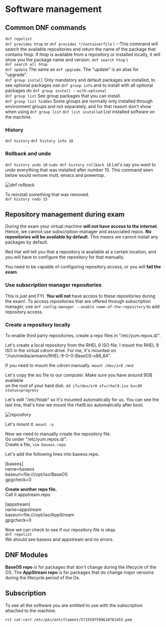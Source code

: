 # Software management

## Common DNF commands

``dnf repolist`` \
``dnf provides htop`` or ``dnf provides */Containerfile`` \ --This command will search the available repositories and return the name of the package that contains htop. If htop is available from a repository or installed locally, it will show you the package name and version.
``dnf search htop`` \  
``dnf search all htop`` \
``dnf update`` The same as ``dnf upgrade``. The "update" is an alias for "upgrade". \
``dnf group install`` Only mandatory and default packages are installed, to see optional packages use ``dnf group info`` and to install with all optional packages do ``dnf group install --with-optional`` \
``dnf group list`` See group packages that you can install. \
``dnf group list hidden`` Some groups are normally only installed through environment groups and not separately, and for that reason don't show when using ``dnf group list``
``dnf list installed`` List installed software on the machine.

### History
``dnf history``
``dnf history info 10`` 

### Rollback and undo
``dnf history undo 10``
``sudo dnf history rollback 10`` Let's say you want to undo everything that was installed after number 10. This command seen below would remove mutt, emacs and powertop.

![dnf rollback](pictures/rollback.png)

To reinstall something that was removed. \
``dnf history redo 15``

## Repository management during exam

During the exam your virtual machine **will not have access to the internet**. Hence, we cannot use subscription-manager and associated repos. **No repositories will be available by default**. This means we cannot install any packages by default.

Red Hat will tell you that a repository is available at a certain location, and you will have to configure the repository for that manually.

You need to be capable of configuring repository access, or you will **fail the exam**.

### Use subscription manager repositories
This is just and FYI. **You will not** have access to these repositories during the exam!.
To access repositories that are offered through subscription manager, use ``dnf config-manager --enable name-of-the-repository`` to add repository access.

### Create a repository locally
To enable third party repositories, create a repo files in "/etc/yum.repos.d/". 

Let's create a local repository from the RHEL 9 ISO file.
I mount the RHEL 9 ISO in the virtual cdrom drive.
For me, it's mounted on "/run/media/armann/RHEL-9-0-0-BaseOS-x86_64".

If you need to mount the cdrom manually. ``mount /dev/sr0 /mnt``

Let's copy the iso file to our computer. Make sure you have around 9GB available            
on the root of your hard disk. ``dd if=/dev/sr0 of=/rhel9.iso bs=1M status=progress``

Let's edit "/etc/fstab" so it's mounted automatically for us. You can see the last line, that's how we mount the rhel9.iso automatically after boot.

![repository](pictures/repo.png)

Let's mount it.  ``mount -a``

Now we need to manually create the repository file. \
Go under "/etc/yum.repos.d/". \
Create a file, ``vim baseos.repo``

Let's add the following lines into baseos.repo.

[baseos] \
name=baseos \
baseurl=file:///opt/iso/BaseOS \
gpgcheck=0

**Create another repo file.** \
Call it appstream.repo

[appstream] \
name=appstream \
baseurl=file:///opt/iso/AppStream \
gpgcheck=0 

Now we can check to see if our repository file is okay. \
``dnf repolist`` \
We should see baseos and appstream and no errors.

## DNF Modules

**BaseOS repo** is for packages that don't change during the lifecycle of the OS.
The **AppStream repo** is for packages that do change major versions during
the lifecycle period of the Os.

## Subscription

To see all the software you are entitled to use with the subscription attached to the machine.

``rct cat-cert /etc/pki/entitlement/5715597599610761455.pem``
